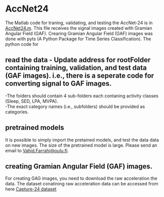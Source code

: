 # AccNet24

The Matlab code for traning, validating, and testing the AccNet-24 is in [AccNet24.m](AccNet24.m). This file receives the signal images created with  Gramian Angular Field (GAF). Crearing Gramian Angular Field (GAF) images was done with pyts (A Python Package for Time Series Classification). The python code for 

## read the data - Update address for rootFolder containing training, validation, and test data (GAF images).  i.e., there is a seperate code for converting signal to GAF images.
-The folders should contain 4 sub-folders each contaning activity classes (Sleep, SED, LPA, MVPA).  
-The exact category names (i.e., subfolders) should be provided as categories.  


## pretrained models
It is possible to simply import the pretained models, and test the data data on new images. 
The size of the pretrained model is large. Please send an email to Vahid.Farrahi@oulu.fi. 

## creating Gramian Angular Field (GAF) images.
For creating GAG images, you need to download the raw acceleration the data. 
The dataset conatining raw acceleration data can be accessed from here [Capture-24 dataset](https://github.com/OxWearables/capture24)
